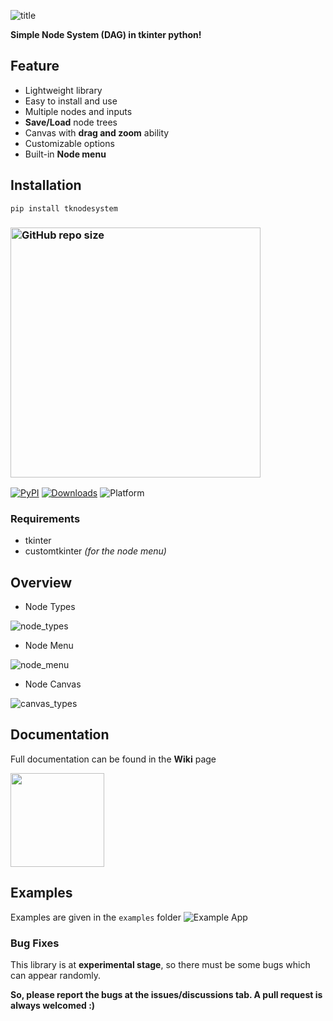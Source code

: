 ![title](https://github.com/Akascape/TkNodeSystem/assets/89206401/a84cb60a-cc6f-4609-8452-3ff4fcd0c46b)

**Simple Node System (DAG) in tkinter python!**

## Feature
- Lightweight library
- Easy to install and use
- Multiple nodes and inputs
- **Save/Load** node trees
- Canvas with **drag and zoom** ability
- Customizable options
- Built-in **Node menu**

## Installation
```
pip install tknodesystem
```
### [<img alt="GitHub repo size" src="https://img.shields.io/github/repo-size/Akascape/TkNodeSystem?&color=cyan&label=Download%20Source%20Code&logo=Python&logoColor=yellow&style=for-the-badge"  width="400">](https://github.com/Akascape/TkNodeSystem/archive/refs/heads/main.zip)

[![PyPI](https://img.shields.io/pypi/v/tknodesystem)](https://pypi.org/project/tknodesystem)
[![Downloads](https://static.pepy.tech/badge/tknodesystem)](https://pepy.tech/project/tknodesystem)
![Platform](https://img.shields.io/powershellgallery/p/Pester?color=blue)

### Requirements
- tkinter
- customtkinter _(for the node menu)_

## Overview

- Node Types

![node_types](https://github.com/Akascape/TkNodeSystem/assets/89206401/cccf82dd-8207-4894-9e9e-ef240e511d85)

- Node Menu

![node_menu](https://github.com/Akascape/TkNodeSystem/assets/89206401/0ba5ba42-4787-4b94-8b40-682084df2e80)

- Node Canvas

![canvas_types](https://github.com/Akascape/TkNodeSystem/assets/89206401/d5568962-50c0-404c-bf71-79d66f79e3b7)

## Documentation
Full documentation can be found in the **Wiki** page

[<img src="https://img.shields.io/badge/View-Docs-informational?&color=c8ab09&style=for-the-badge" width="150">](https://github.com/Akascape/TkNodeSystem/wiki)

## Examples
Examples are given in the `examples` folder
![Example App](https://github.com/Akascape/TkNodeSystem/assets/89206401/ea818333-c979-4402-bc7c-8850930dc087)

### Bug Fixes
This library is at **experimental stage**, so there must be some bugs which can appear randomly.

**So, please report the bugs at the issues/discussions tab. A pull request is always welcomed :)**
